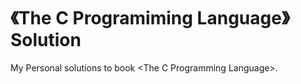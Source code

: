 # 《The C Programiming Language》Solution
My Personal solutions to book &lt;The C Programming Language>.
